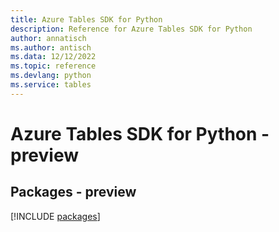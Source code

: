 ```yaml
---
title: Azure Tables SDK for Python
description: Reference for Azure Tables SDK for Python
author: annatisch
ms.author: antisch
ms.data: 12/12/2022
ms.topic: reference
ms.devlang: python
ms.service: tables
---
```

# Azure Tables SDK for Python - preview
## Packages - preview
[!INCLUDE [packages](tables-index.md)]